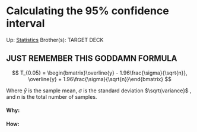 # Calculating the 95% confidence interval

Up: [Statistics](statistics)
Brother(s):
TARGET DECK

## JUST REMEMBER THIS GODDAMN FORMULA

$$ T_{0.05} = \begin{bmatrix}\overline{y} - 1.96\frac{\sigma}{\sqrt{n}}, \overline{y} + 1.96\frac{\sigma}{\sqrt{n}}\end{bmatrix} $$

Where $\bar{y}$ is the sample mean, $\sigma$ is the standard deviation $\sqrt{variance}$ , and $n$ is the total number of samples.



































#### Why:
#### How:









